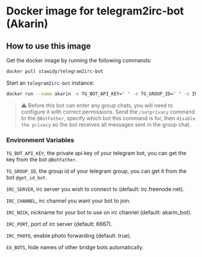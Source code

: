 # Docker image for telegram2irc-bot (Akarin)  

## How to use this image  

Get the docker image by running the following commands:  

~~~bash
docker pull stawidy/telegram2irc-bot
~~~

Start an `telegram2irc-bot` instance:  

~~~bash
docker run --name akarin -e TG_BOT_API_KEY=" " -e TG_GROUP_ID=" " -e IRC_SERVER=" " -e IRC_CHANNEL=" " -e IRC_NICK=" " -d stawidy/telegram2irc-bot
~~~

> :warning: Before this bot can enter any group chats, you will need to configure it with correct permissions. Send the `/setprivacy` command to the `@BotFather`, specify which bot this command is for, then `disable the privacy` so the bot receives all messages sent in the group chat.

### Environment Variables  

`TG_BOT_API_KEY`, the private api key of your telegram bot, you can get the key from the bot `@BotFather`.  

`TG_GROUP_ID`, the group id of your telegram group, you can get it from the bot `@get_id_bot`.  

`IRC_SERVER`, irc server you wish to connect to (default: irc.freenode.net).  

`IRC_CHANNEL`, irc channel you want your bot to join.  

`IRC_NICK`, nickname for your bot to use on irc channel (default: akarin_bot).  

`IRC_PORT`, port of irc server (default: 6667).  

`IRC_PHOTO`, enable photo forwarding (default: true).  

`EX_BOTS`, hide names of other bridge bots automatically.
